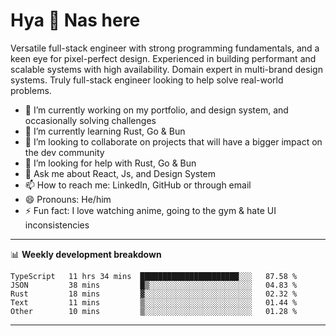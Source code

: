 # Hya 👋 Nas here

Versatile full-stack engineer with strong programming fundamentals, and a keen eye for pixel-perfect design. Experienced in building performant and scalable systems with high availability. Domain expert in multi-brand design systems. Truly full-stack engineer looking to help solve real-world problems.

- 🔭 I’m currently working on my portfolio, and design system, and occasionally solving challenges
- 🌱 I’m currently learning Rust, Go & Bun
- 👯 I’m looking to collaborate on projects that will have a bigger impact on the dev community
- 🤔 I’m looking for help with Rust, Go & Bun
- 💬 Ask me about React, Js, and Design System
- 📫 How to reach me: LinkedIn, GitHub or through email
- 😄 Pronouns: He/him
- ⚡ Fun fact: I love watching anime, going to the gym & hate UI inconsistencies

-------
📊 **Weekly development breakdown**
<!--START_SECTION:waka-->

```text
TypeScript   11 hrs 34 mins  ██████████████████████░░░   87.58 %
JSON         38 mins         █▒░░░░░░░░░░░░░░░░░░░░░░░   04.83 %
Rust         18 mins         ▓░░░░░░░░░░░░░░░░░░░░░░░░   02.32 %
Text         11 mins         ▒░░░░░░░░░░░░░░░░░░░░░░░░   01.44 %
Other        10 mins         ▒░░░░░░░░░░░░░░░░░░░░░░░░   01.28 %
```

<!--END_SECTION:waka-->
-------
